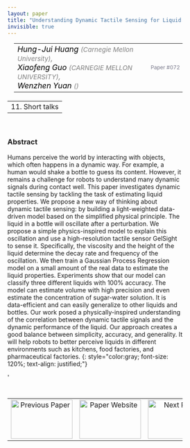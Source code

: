 ```yaml
---
layout: paper
title: "Understanding Dynamic Tactile Sensing for Liquid Property Estimation"
invisible: true
---
```

<head>
<style>
* {
  box-sizing: border-box;
}

#myInput {
  background-position: 10px 10px;
  background-repeat: no-repeat;
  width: 100%;
  font-size: 100%;
  padding: 12px 20px 12px 40px;
  border: 1px solid #ddd;
  margin-bottom: 12px;
}

#myTable, #myTableA {
  border-collapse: collapse;
  width: 100%;
  border: 1px solid #ddd;
  font-size: 100%;
}

#myTable th, #myTable td, #myTableA th, #myTableA td {
  text-align: left;
  padding: 12px;
}

#myTable tr, #myTableA tr {
  border-bottom: 1px solid #ddd;
}

#myTable tr.header, #myTable tr:hover, #myTableA tr.header, #myTableA tr:hover {
  background-color: #f1f1f1;
}


#eventcounter1 a {
    font-size: 12px;
    color: #ffffff;
    display: block;
}

#eventcounter1 a:hover {
    text-decoration: none;
}

#eventcounter2 a {
    font-size: 12px;
    color: #ffffff;
    display: block;
}

#eventcounter2 a:hover {
    text-decoration: none;
}

</style>
</head>

<table width = "95%" style="padding-left: 15px; margin-left: auto; margin-right: 10px;">
<tr><td style = "vertical-align: top; padding-right: 25px;" rowspan="2">
<span style="color:black; font-size: 110%;"><i>
Hung-Jui Huang <span style="color:gray; font-size: 85%">(Carnegie Mellon University)</span><span style="color:gray; font-size: 100%">,</span><br>
Xiaofeng Guo <span style="color:gray; font-size: 85%">(CARNEGIE MELLON UNIVERSITY)</span><span style="color:gray; font-size: 100%">,</span><br>
Wenzhen Yuan <span style="color:gray; font-size: 85%">()</span>
</i></span>
</td>

<tr>
<td style="color:#777789; text-align:right; font-size: 75%; margin-right:10px;">Paper&nbsp;#072</td>
</tr>
</table>

<table width="80%" style="margin-top: 20px; margin-left: auto; margin-right: auto;">
  <tr>
    <td style="text-align:center;">11. Short talks</td>
  </tr>
</table>
<br>


### Abstract
Humans perceive the world by interacting with objects, which often happens in a dynamic way. For example, a human would shake a bottle to guess its content. However, it remains a challenge for robots to understand many dynamic signals during contact well. This paper investigates dynamic tactile sensing by tackling the task of estimating liquid properties. We propose a new way of thinking about dynamic tactile sensing: by building a light-weighted data-driven model based on the simplified physical principle. The liquid in a bottle will oscillate after a perturbation. We propose a simple physics-inspired model to explain this oscillation and use a high-resolution tactile sensor GelSight to sense it. Specifically, the viscosity and the height of the liquid determine the decay rate and frequency of the oscillation. We then train a Gaussian Process Regression model on a small amount of the real data to estimate the liquid properties. Experiments show that our model can classify three different liquids with 100% accuracy. The model can estimate volume with high precision and even estimate the concentration of sugar-water solution. It is data-efficient and can easily generalize to other liquids and bottles. Our work posed a physically-inspired understanding of the correlation between dynamic tactile signals and the dynamic performance of the liquid. Our approach creates a good balance between simplicity, accuracy, and generality. It will help robots to better perceive liquids in different environments such as kitchens, food factories, and pharmaceutical factories.
{: style="color:gray; font-size: 120%; text-align: justified;"}


<table width="100%" style="margin-top:40px;">
<tr>
    <td style="width: 30%; text-align: center;"><a href="{ site.baseurl }/program/papers/071/">
<img src="{ site.baseurl }/images/previous_paper_icon.png"
       alt="Previous Paper" width = "142"  height = "90"/> 
</a> </td>
<td style="text-align: center;"><a href="{{ site.baseurl }}/program/papers">
<img src="{{ site.baseurl }}/images/overview_icon.png"
       alt="Paper Website" width = "142"  height = "90"/> 
</a> </td>
    <td style="width: 30%; text-align: center;"><a href="{ site.baseurl }/program/papers/073/">
    <img src="{ site.baseurl }/images/next_paper_icon.png"
        alt="Next Paper" width = "142"  height = "90"/>
    </a></td>
'</tr>
</table>
